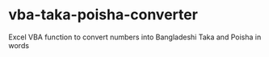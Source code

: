 # vba-taka-poisha-converter
Excel VBA function to convert numbers into Bangladeshi Taka and Poisha in words
